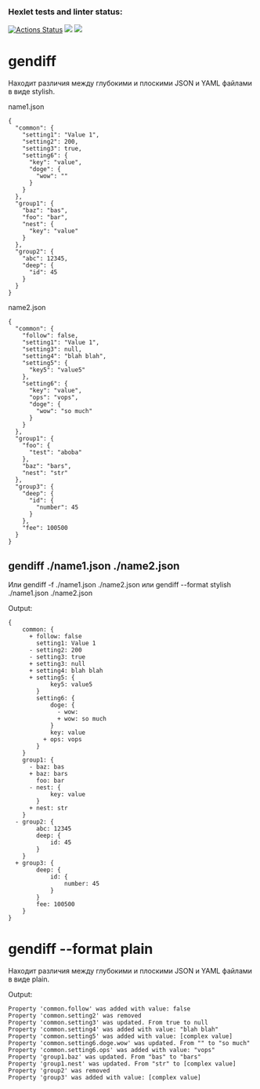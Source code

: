 ### Hexlet tests and linter status:
[![Actions Status](https://github.com/lobedima/fullstack-javascript-project-46/actions/workflows/hexlet-check.yml/badge.svg)](https://github.com/lobedima/fullstack-javascript-project-46/actions)
<a href="https://codeclimate.com/github/lobedima/fullstack-javascript-project-44/test_coverage"><img src="https://api.codeclimate.com/v1/badges/30b12d7fa7ce59b2463f/test_coverage" /></a>
<a href="https://codeclimate.com/github/lobedima/fullstack-javascript-project-44/maintainability"><img src="https://api.codeclimate.com/v1/badges/30b12d7fa7ce59b2463f/maintainability" /></a>

# gendiff <filepath1> <filepath2>

Находит различия между глубокими и плоскими JSON и YAML файлами в виде stylish.

name1.json
```
{
  "common": {
    "setting1": "Value 1",
    "setting2": 200,
    "setting3": true,
    "setting6": {
      "key": "value",
      "doge": {
        "wow": ""
      }
    }
  },
  "group1": {
    "baz": "bas",
    "foo": "bar",
    "nest": {
      "key": "value"
    }
  },
  "group2": {
    "abc": 12345,
    "deep": {
      "id": 45
    }
  }
}
```
name2.json
```
{
  "common": {
    "follow": false,
    "setting1": "Value 1",
    "setting3": null,
    "setting4": "blah blah",
    "setting5": {
      "key5": "value5"
    },
    "setting6": {
      "key": "value",
      "ops": "vops",
      "doge": {
        "wow": "so much"
      }
    }
  },
  "group1": {
    "foo": {
      "test": "aboba"
    },
    "baz": "bars",
    "nest": "str"
  },
  "group3": {
    "deep": {
      "id": {
        "number": 45
      }
    },
    "fee": 100500
  }
}
```
## gendiff ./name1.json ./name2.json 

Или gendiff -f ./name1.json ./name2.json или gendiff --format stylish ./name1.json ./name2.json

Output:
```
{
    common: {
      + follow: false
        setting1: Value 1
      - setting2: 200
      - setting3: true
      + setting3: null
      + setting4: blah blah
      + setting5: {
            key5: value5
        }
        setting6: {
            doge: {
              - wow: 
              + wow: so much
            }
            key: value
          + ops: vops
        }
    }
    group1: {
      - baz: bas
      + baz: bars
        foo: bar
      - nest: {
            key: value
        }
      + nest: str
    }
  - group2: {
        abc: 12345
        deep: {
            id: 45
        }
    }
  + group3: {
        deep: {
            id: {
                number: 45
            }
        }
        fee: 100500
    }
}
```
# gendiff --format plain <filepath1> <filepath2>

Находит различия между глубокими и плоскими JSON и YAML файлами в виде plain.

Output:
```
Property 'common.follow' was added with value: false
Property 'common.setting2' was removed
Property 'common.setting3' was updated. From true to null
Property 'common.setting4' was added with value: "blah blah"
Property 'common.setting5' was added with value: [complex value]
Property 'common.setting6.doge.wow' was updated. From "" to "so much"
Property 'common.setting6.ops' was added with value: "vops"
Property 'group1.baz' was updated. From "bas" to "bars"
Property 'group1.nest' was updated. From "str" to [complex value]
Property 'group2' was removed
Property 'group3' was added with value: [complex value]
```
